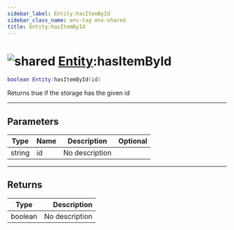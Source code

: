 ```yaml
---
sidebar_label: Entity:hasItemById
sidebar_class_name: env-tag env-shared
title: Entity:hasItemById
---
```


# <img src='/img/wiki/shared.png' alt='shared' data-tag='env-tag' /> [Entity](../entity/README.md):hasItemById

```lua
boolean Entity:hasItemById(id)
```

Returns true if the storage has the given id<br/>

-----------------
## Parameters

| Type   | Name | Description | Optional |
| ------ | ---- | ----------- | -------: |
| string | id | No description |   |

-----------------
## Returns

| Type   | Description |
| ------ | ----------: |
| boolean | No description |
